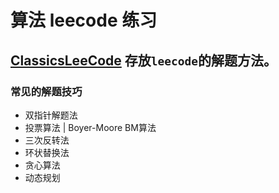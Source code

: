 # 算法 leecode 练习

## [ClassicsLeeCode](ClassicsLeeCode) 存放`leecode`的解题方法。

### 常见的解题技巧

- 双指针解题法
- 投票算法 | Boyer-Moore BM算法
- 三次反转法
- 环状替换法
- 贪心算法
- 动态规划